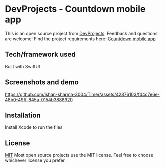 # DevProjects - Countdown mobile app

This is an open source project from [DevProjects](http://www.codementor.io/projects). Feedback and questions are welcome!
Find the project requirements here: [Countdown mobile app](https://www.codementor.io/projects/mobile/countdown-mobile-app-bjzn08zcon)

## Tech/framework used
Built with SwiftUI

## Screenshots and demo

https://github.com/ishan-sharma-3004/Timer/assets/42876103/f44c7e6e-48b0-49ff-845a-0154b3888920


## Installation
Install Xcode to run the files

## License
[MIT](https://choosealicense.com/licenses/mit/)
Most open source projects use the MIT license. Feel free to choose whichever license you prefer.
